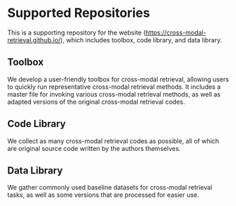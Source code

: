 # Supported Repositories
This is a supporting repository for the website (https://cross-modal-retrieval.github.io/), which includes toolbox, code library, and data library.

## Toolbox
We develop a user-friendly toolbox for cross-modal retrieval, allowing users to quickly run representative cross-modal retrieval methods. It includes a master file for invoking various cross-modal retrieval methods, as well as adapted versions of the original cross-modal retrieval codes.

## Code Library
We collect as many cross-modal retrieval codes as possible, all of which are original source code written by the authors themselves.

## Data Library
We gather commonly used baseline datasets for cross-modal retrieval tasks, as well as some versions that are processed for easier use.
